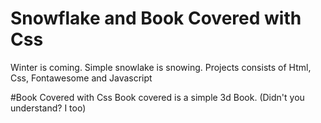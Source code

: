# Snowflake and Book Covered with Css
Winter is coming. Simple snowlake is snowing. Projects consists of Html, Css, Fontawesome and Javascript

#Book Covered with Css
Book covered is a simple 3d Book. (Didn't you understand? I too)
